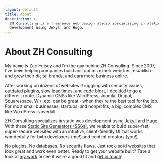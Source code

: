 ```yaml
---
layout: default
title: About
description: >-
  ZH Consulting is a freelance web design studio specializing in static web
  development using Jekyll and Hugo.
---
```


# About ZH Consulting

My name is Zac Heisey and I'm the guy behind ZH Consulting. Since 2007, I've been helping companies build and optimize their websites, establish and grow their digital brands, and earn more business online.

After working on dozens of websites struggling with security issues, outdated plugins, slow load times, and code bloat, I decided to go a different route. Dynamic CMSs like WordPress, Joomla, Drupal, Squarespace, Wix, etc. can be great - when they're the best tool for the job. For most small businesses, startups, and nonprofits, a big, complex CMS like WordPress is overkill.

ZH Consulting specializes in static web development using [Jekyll](https://jekyllrb.com/) and [Hugo](https://gohugo.io/). With these [Static Site Generators (SSGs)](https://www.smashingmagazine.com/2015/11/modern-static-website-generators-next-big-thing/), we're able to build super-fast, super-secure websites with an intuitive, client-friendly UI that works wonderfully for both developers (me!) and content creators (you!).

No plugins. No databases. No security flaws. Just rock-solid websites that look great and work even better. Ready to get your website built? Take a look at [my work](/work) to see if we're a good fit and [get in touch](/#contact)!
